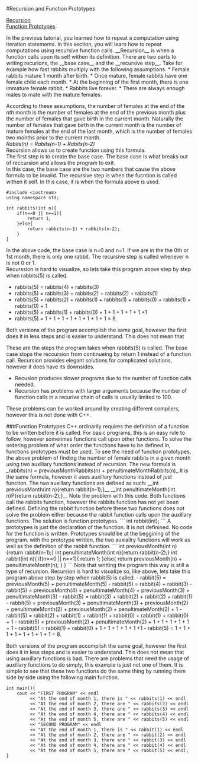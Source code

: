 #Recursion and Function Prototypes

[Recursion](#Recursion)   
[Function Prototypes](#Prototypes)   


<a name="Recursion"/>
In the previous tutorial, you learned how to repeat a computation using iteration statements. In this section, you will learn how to repeat computations using recursive function calls.   
__Recursion__ is when a function calls upon its self withen its definition.   
There are two parts to writing recurions, the __base case__ and the __recursive step__.   
Take for example how fast rabbits multiply with the following assumptions. 
*	Female rabbits mature 1 month after birth.
*	Once mature, female rabbits have one female child each month.
*	At the beginning of the first month, there is one immature female rabbit.
*	Rabbits live forever.
*	There are always enough males to mate with the mature females.   

According to these assumptions, the number of females at the end of the _nth_ month is the number of females at the end of the previous month plus the number of females that gave birth in the current month.  Naturally the number of females that gave birth in the current month is the number of mature females at the end of the last month, which is the number of females two months prior to the current month.   
_Rabits(n) = Rabits(n-1) + Rabits(n-2)_   
Recursion allows us to create function using this formula.   
The first step is to create the base case. The base case is what breaks out of reccursion and allows the program to exit.   
In this case, the base case are the two numbers that cause the above formula to be invalid. 
The recursive step is when the fucntion is called withen it self. In this case, it is when the formula above is used. 
```
#include <iostream>
using namespace std;

int rabbits(int n){
	if(n==0 || n==1){
		return 1;
	}else{
		return rabbits(n-1) + rabbits(n-2);
	}
}
```
In the above code, the base case is n=0 and n=1. If we are in the the 0th or 1st month, there is only one rabbit. The recursive step is called whenever n is not 0 or 1.   
Recurssion is hard to visualize, so lets take this program above step by step when rabbits(5) is called. 
- rabbits(5) = rabbits(4) + rabbits(3)
- rabbits(5) = rabbits(3) + rabbits(2) + rabbits(2) + rabbits(1)
- rabbits(5) = rabbits(2) + rabbits(1) + rabbits(1) + rabbits(0) + rabbits(1) + rabbits(0) + 1
- rabbits(5) = rabbits(1) + rabbits(0) + 1 + 1 + 1 + 1 + 1 +1
- rabbits(5) = 1 + 1 + 1 + 1 + 1 + 1 + 1 + 1 = 8.

Both versions of the program accomplish the same goal, however the first does it in less steps and is easier to understand. This does not mean that 

These are the steps the program takes when rabbits(5) is called. The base case stops the reccursion from continueing by return 1 instead of a function call. 
Recursion provides elegant solutions for complicated solutions, however it does have its downsides. 
- Recusion produces slower programs due to the number of function calls needed. 
- Recursion has problems with larger arguments because the number of function calls in a recurive chain of calls is usually limited to 100. 

These problems can be worked around by creating different compilers, however this is not done with C++.

<a name="Prototypes"/>
###Function Prototypes
C++ ordinarily requires the definition of a function to be written before it is called. For basic programs, this is an easy rule to follow, however sometimes functions call upon other functions.   
To solve the ordering problem of what order the functions have to be defined in, functions prototypes must be used.   
To see the need of function prototypes, the above problem of finding the number of female rabbits in a given month using two auxiliary functions instead of recursion.   
The new formula is    
_rabbits(n) = previousMonthRabbits(n) + penultimateMonthRabbits(n)_   
It is the same formula, however it uses auxillary functions instead of just function. 
The two auxillary functions are defined as such:
__int previousMonth(int n){return rabbit(n-1);}__   
__int penultimateMonth(int n)P{return rabbit(n-2);}__   
Note the problem with this code. Both functions call the rabbits function, however the rabbits function has not yet been defined. Defining the rabbit function before these two functions does not solve the problem either because the rabbit function calls upon the auxillary functions. The solution is function prototypes. 
```
int rabbit(int);
```
A prototypes is just the declaration of the function. It is not definined. No code for the function is written. Prototypes should be at the beggining of the program. 
with the prototype written, the two auxiallry functions will work as well as the definition of the rabbit function. 
```
int previousMonth(int n){return rabbit(n-1);}
int penultimateMonth(int n){return rabbit(n-2);}
int rabbit(int n){
	if(n==0 || n==1){
		return 1;
	}else{
		return previousMonth(n) + penultimateMonth(n);
	}
}
```
Note that writting the program this way is still a type of recursion. Recursion is hard to visualize so, like above, lets take this program above step by step when rabbit(5) is called. 
- rabbit(5) = previousMonth(5) + penultimateMonth(5)
- rabbit(5) = rabbit(4) + rabbit(3)
- rabbit(5) = previousMonth(4) + penultimateMonth(4) + previousMonth(3) + penultimateMonth(3)
- rabbit(5) = rabbit(3) + rabbit(2) + rabbit(2) + rabbit(1)
- rabbit(5) = previousMonth(3) + penultimateMonth(3) + previousMonth(2) + penultimateMonth(2) + previousMonth(2) + penultimateMonth(2) + 1
- rabbit(5) = rabbit(2) + rabbit(1) + rabbit(1) + rabbit(0) + rabbit(1) + rabbit(0) + 1
- rabbit(5) = previousMonth(2) + penultimateMonth(2) + 1 + 1 + 1 + 1 + 1 + 1
- rabbit(5) = rabbit(1) + rabbit(0) + 1 + 1 + 1 + 1 + 1 +1
- rabbit(5) = 1 + 1 + 1 + 1 + 1 + 1 + 1 + 1 = 8.

Both versions of the program accomplish the same goal, however the first does it in less steps and is easier to understand. This does not mean that using auxillary functions is bad. There are problems that need the usage of auxillary functions to do simply, this example is just not one of them. 
It is simple to see that these two functions do the same thing by running them side by side using the following main function. 
```
int main(){
	cout << "FIRST PROGRAM" << endl
		 << "At the end of month 1, there is " << rabbits(1) << endl
		 << "At the end of month 2, there are " << rabbits(2) << endl
		 << "At the end of month 3, there are " << rabbits(3) << endl
		 << "At the end of month 4, there are " << rabbits(4) << endl
		 << "At the end of month 5, there are " << rabbits(5) << endl
		 << "SECOND PROGRAM" << endl 
		 << "At the end of month 1, there is " << rabbit(1) << endl
		 << "At the end of month 2, there are " << rabbit(2) << endl
		 << "At the end of month 3, there are " << rabbit(3) << endl
		 << "At the end of month 4, there are " << rabbit(4) << endl
		 << "At the end of month 5, there are " << rabbit(5) << endl;
}	 
```
